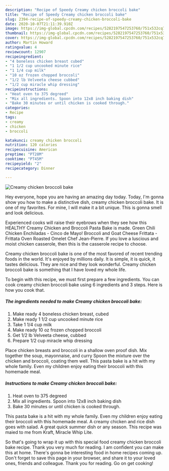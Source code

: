 ```yaml
---
description: "Recipe of Speedy Creamy chicken broccoli bake"
title: "Recipe of Speedy Creamy chicken broccoli bake"
slug: 2394-recipe-of-speedy-creamy-chicken-broccoli-bake
date: 2020-10-07T21:11:39.910Z
image: https://img-global.cpcdn.com/recipes/5282197547253760/751x532cq70/creamy-chicken-broccoli-bake-recipe-main-photo.jpg
thumbnail: https://img-global.cpcdn.com/recipes/5282197547253760/751x532cq70/creamy-chicken-broccoli-bake-recipe-main-photo.jpg
cover: https://img-global.cpcdn.com/recipes/5282197547253760/751x532cq70/creamy-chicken-broccoli-bake-recipe-main-photo.jpg
author: Martin Howard
ratingvalue: 4
reviewcount: 12907
recipeingredient:
- "4 boneless chicken breast cubed"
- "1 1/2 cup uncooked minute rice"
- "1 1/4 cup milk"
- "10 oz frozen chopped broccoli"
- "1/2 lb Velveeta cheese cubbed"
- "1/2 cup miracle whip dressing"
recipeinstructions:
- "Heat oven to 375 degreed"
- "Mix all ingredients. Spoon into 12x8 inch baking dish"
- "Bake 30 minutes or until chicken is cooked through."
categories:
- Recipe
tags:
- creamy
- chicken
- broccoli

katakunci: creamy chicken broccoli 
nutrition: 120 calories
recipecuisine: American
preptime: "PT28M"
cooktime: "PT45M"
recipeyield: "2"
recipecategory: Dinner

---
```



![Creamy chicken broccoli bake](https://img-global.cpcdn.com/recipes/5282197547253760/751x532cq70/creamy-chicken-broccoli-bake-recipe-main-photo.jpg)

Hey everyone, hope you are having an amazing day today. Today, I'm gonna show you how to make a distinctive dish, creamy chicken broccoli bake. It is one of my favorites. For mine, I will make it a bit unique. This is gonna smell and look delicious.

Experienced cooks will raise their eyebrows when they see how this HEALTHY Creamy Chicken and Broccoli Pasta Bake is made. Green Chili Chicken Enchiladas - Cinco de Mayo! Broccoli and Goat Cheese Frittata - Frittata Oven Roasted Omelet Chef Jean-Pierre. If you love a luscious and moist chicken casserole, then this is the casserole recipe to choose.

Creamy chicken broccoli bake is one of the most favored of recent trending foods in the world. It's enjoyed by millions daily. It is simple, it is quick, it tastes delicious. They are nice and they look wonderful. Creamy chicken broccoli bake is something that I have loved my whole life.


To begin with this recipe, we must first prepare a few ingredients. You can cook creamy chicken broccoli bake using 6 ingredients and 3 steps. Here is how you cook that.

<!--inarticleads1-->

##### The ingredients needed to make Creamy chicken broccoli bake:

1. Make ready 4 boneless chicken breast, cubed
1. Make ready 1 1/2 cup uncooked minute rice
1. Take 1 1/4 cup milk
1. Make ready 10 oz frozen chopped broccoli
1. Get 1/2 lb Velveeta cheese, cubbed
1. Prepare 1/2 cup miracle whip dressing


Place chicken breasts and broccoli in a shallow oven proof dish. Mix together the soup, mayonnaise, and curry Spoon the mixture over the chicken and broccoli, coating them well. This pasta bake is a hit with my whole family. Even my children enjoy eating their broccoli with this homemade meal. 

<!--inarticleads2-->

##### Instructions to make Creamy chicken broccoli bake:

1. Heat oven to 375 degreed
1. Mix all ingredients. Spoon into 12x8 inch baking dish
1. Bake 30 minutes or until chicken is cooked through.


This pasta bake is a hit with my whole family. Even my children enjoy eating their broccoli with this homemade meal. A creamy chicken and rice dish goes with salad. A great quick summer dish or any season. This recipe was maied to me from Kraft, Miracle Whip Lite. 

So that's going to wrap it up with this special food creamy chicken broccoli bake recipe. Thank you very much for reading. I am confident you can make this at home. There's gonna be interesting food in home recipes coming up. Don't forget to save this page in your browser, and share it to your loved ones, friends and colleague. Thank you for reading. Go on get cooking!
